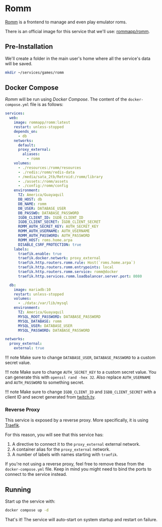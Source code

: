 # Romm

[Romm](https://github.com/rommapp/romm) is a frontend to manage and even play emulator roms.

There is an official image for this service that we'll use: [rommapp/romm](https://hub.docker.com/r/rommapp/romm).

## Pre-Installation

We'll create a folder in the main user's home where all the service's data will be saved.

```bash
mkdir ~/services/games/romm
```

## Docker Compose

*Romm* will be run using *Docker Compose*. The content of the `docker-compose.yml` file is as follows:

```yaml
services:
  web:
    image: rommapp/romm:latest
    restart: unless-stopped
    depends_on:
      - db
    networks:
      default:
      proxy_external:
        aliases:
          - romm
    volumes:
      - ./resources:/romm/resources
      - ./redis:/romm/redis-data
      - /media/sata_2tb/Retroid:/romm/library
      - ./assets:/romm/assets
      - ./config:/romm/config
    environment:
      TZ: America/Guayaquil
      DB_HOST: db
      DB_NAME: romm
      DB_USER: DATABASE_USER
      DB_PASSWD: DATABASE_PASSWORD
      IGDB_CLIENT_ID: IGDB_CLIENT_ID
      IGDB_CLIENT_SECRET: IGDB_CLIENT_SECRET
      ROMM_AUTH_SECRET_KEY: AUTH_SECRET_KEY
      ROMM_AUTH_USERNAME: AUTH_USERNAME
      ROMM_AUTH_PASSWORD: AUTH_PASSWORD
      ROMM_HOST: roms.home.arpa
      DISABLE_CSRF_PROTECTION: true
    labels:
      traefik.enable: true
      traefik.docker.network: proxy_external
      traefik.http.routers.romm.rule: Host(`roms.home.arpa`)
      traefik.http.routers.romm.entrypoints: local
      traefik.http.routers.romm.service: romm@docker
      traefik.http.services.romm.loadbalancer.server.port: 8080

  db:
    image: mariadb:10
    restart: unless-stopped
    volumes:
      - ./data:/var/lib/mysql
    environment:
      TZ: America/Guayaquil
      MYSQL_ROOT_PASSWORD: DATABASE_PASSWORD
      MYSQL_DATABASE: romm
      MYSQL_USER: DATABASE_USER
      MYSQL_PASSWORD: DATABASE_PASSWORD

networks:
  proxy_external:
    external: true
```

!!! note
    Make sure to change `DATABASE_USER`, `DATABASE_PASSWORD` to a custom secret value.

!!! note
    Make sure to change `AUTH_SECRET_KEY` to a custom secret value. You can generate this with `openssl rand -hex 32`. Also replace `AUTH_USERNAME` and `AUTH_PASSWORD` to something secret.

!!! note
    Make sure to change `IGDB_CLIENT_ID` and `IGDB_CLIENT_SECRET` with a client ID and secret generated from [twitch.tv](https://dev.twitch.tv/console/apps).

### Reverse Proxy

This service is exposed by a reverse proxy. More specifically, it is using [Traefik](../networking/traefik.md).

For this reason, you will see that this service has:

1. A directive to connect it to the `proxy_external` external network.
2. A container alias for the `proxy_external` network.
3. A number of labels with names starting with `traefik`.

If you're not using a reverse proxy, feel free to remove these from the `docker-compose.yml` file.
Keep in mind you might need to bind the ports to connect to the service instead.

## Running

Start up the service with:

```bash
docker compose up -d
```

That's it! The service will auto-start on system startup and restart on failure.
